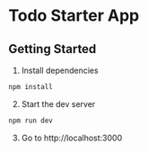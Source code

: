 # Todo Starter App

## Getting Started

1. Install dependencies

```bash
npm install
```

2. Start the dev server

```bash
npm run dev
```

3. Go to http://localhost:3000
